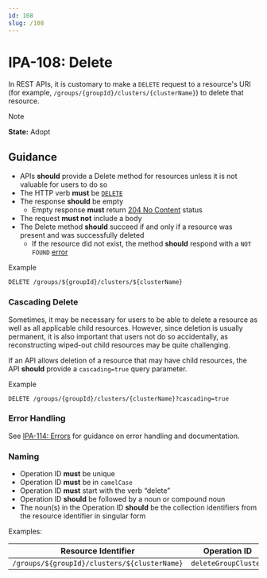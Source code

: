 ```yaml
---
id: 108
slug: /108
---
```


# IPA-108: Delete

In REST APIs, it is customary to make a `DELETE` request to a resource's URI
(for example, `/groups/{groupId}/clusters/{clusterName}`) to delete that
resource.

> [!NOTE]  
> **State:** Adopt

## Guidance

- APIs **should** provide a Delete method for resources unless it is not
  valuable for users to do so
- The HTTP verb **must** be
  [`DELETE`](https://developer.mozilla.org/en-US/docs/Web/HTTP/Methods/DELETE)
- The response **should** be empty
  - Empty response **must** return
    [204 No Content](https://developer.mozilla.org/en-US/docs/Web/HTTP/Status/204)
    status
- The request **must not** include a body
- The Delete method **should** succeed if and only if a resource was present and
  was successfully deleted
  - If the resource did not exist, the method **should** respond with a
    `NOT FOUND` [error](0114.md)

Example

```http request
DELETE /groups/${groupId}/clusters/${clusterName}
```

### Cascading Delete

Sometimes, it may be necessary for users to be able to delete a resource as well
as all applicable child resources. However, since deletion is usually permanent,
it is also important that users not do so accidentally, as reconstructing
wiped-out child resources may be quite challenging.

If an API allows deletion of a resource that may have child resources, the API
**should** provide a `cascading=true` query parameter.

Example

```http request
DELETE /groups/{groupId}/clusters/{clusterName}?cascading=true
```

### Error Handling

See [IPA-114: Errors](0114.md) for guidance on error handling and documentation.

### Naming

- Operation ID **must** be unique
- Operation ID **must** be in `camelCase`
- Operation ID **must** start with the verb “delete”
- Operation ID **should** be followed by a noun or compound noun
- The noun(s) in the Operation ID **should** be the collection identifiers from
  the resource identifier in singular form

Examples:

| Resource Identifier                          | Operation ID         |
| -------------------------------------------- | -------------------- |
| `/groups/${groupId}/clusters/${clusterName}` | `deleteGroupCluster` |
